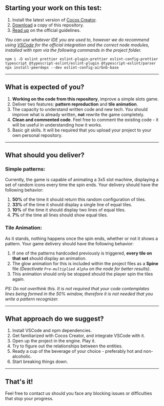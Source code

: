 ## Starting your work on this test:

1. Install the latest version of [Cocos Creator](https://cocos2d-x.org/creator).
2. [Download](https://bitbucket.org/inogames/tests/downloads/) a copy of this repository.
3. [Read up](https://docs.cocos2d-x.org/creator/manual/en/getting-started/coding-setup.html) on the official guidelines.

*You can use whatever IDE you are used to, however we do recommend using [VSCode](https://code.visualstudio.com) for the official integration and the correct node modules, installed with npm via the following commands in the project folder.*
```
npm i -D eslint prettier eslint-plugin-prettier eslint-config-prettier typescript @typescript-eslint/eslint-plugin @typescript-eslint/parser
npx install-peerdeps --dev eslint-config-airbnb-base
```

---

## What is expected of you?

1. **Working on the code from this repository**, improve a simple slots game.
2. Deliver two features: **pattern reproduction** and **tile animation**.
2. The capacity to understand written code and new tech. You should improve what is already written, **not** rewrite the game completely.
3. **Clean and commented code**. Feel free to comment the existing code - it will be useful in understanding how it works.
4. Basic git skills. It will be required that you upload your project to your own personal repository.

---

## What should you deliver?

### Simple patterns:

Currently, the game is capable of animating a 3x5 slot machine, displaying a set of random icons every time the spin ends. Your delivery should have the following behavior:

1. **50%** of the time it should return this random configuration of tiles.
2. **33%** of the time it should display a single line of equal tiles.
3. **10%** of the time it should display two lines of equal tiles.
4. **7%** of the time all lines should show equal tiles.

### Tile Animation:

As it stands, nothing happens once the spin ends, whether or not it shows a pattern. Your game delivery should have the following behavior:

1. If one of the patterns hardcoded previously is triggered, **every tile on that set** should display an animation.
2. The glow animation for this is included within the project files as a **Spine** file *(Deactivate `Pre-multiplied Alpha` on the node for better results)*.
3. This animation should only be stopped should the player spin the tiles again.

*PS: Do not overthink this. It is not required that your code contemplates lines being formed in the 50% window, therefore it is not needed that you write a pattern recognizer.*

---

## What approach do we suggest?

1. Install VSCode and npm dependencies.
2. Get familiarized with Cocos Creator, and integrate VSCode with it.
3. Open up the project in the engine. Play it.
4. Try to figure out the relationships between the entities.
5. Ready a cup of the beverage of your choice - preferably hot and non-alcoholic.
6. Start breaking things down.

---

## That's it!

Feel free to contact us should you face any blocking issues or difficulties that stop your progress. 